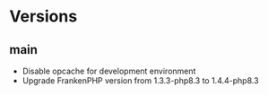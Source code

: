 Versions
========

main
----
* Disable opcache for development environment
* Upgrade FrankenPHP version from 1.3.3-php8.3 to 1.4.4-php8.3
